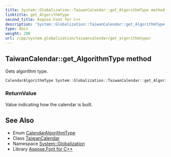 ```yaml
---
title: System::Globalization::TaiwanCalendar::get_AlgorithmType method
linktitle: get_AlgorithmType
second_title: Aspose.Font for C++
description: 'System::Globalization::TaiwanCalendar::get_AlgorithmType method. Gets algorithm type in C++.'
type: docs
weight: 200
url: /cpp/system.globalization/taiwancalendar/get_algorithmtype/
---
```

## TaiwanCalendar::get_AlgorithmType method


Gets algorithm type.

```cpp
CalendarAlgorithmType System::Globalization::TaiwanCalendar::get_AlgorithmType() const override
```


### ReturnValue

Value indicating how the calendar is built.

## See Also

* Enum [CalendarAlgorithmType](../../calendaralgorithmtype/)
* Class [TaiwanCalendar](../)
* Namespace [System::Globalization](../../)
* Library [Aspose.Font for C++](../../../)
